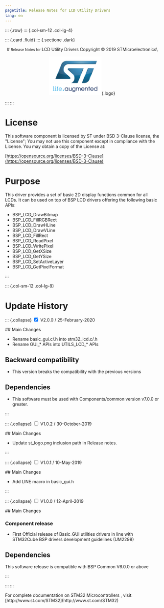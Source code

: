 ```yaml
---
pagetitle: Release Notes for LCD Utility Drivers
lang: en
---
```


::: {.row}
::: {.col-sm-12 .col-lg-4}

::: {.card .fluid}
::: {.sectione .dark}
<center>
# <small>Release Notes for </small> LCD Utility Drivers
Copyright &copy; 2019 STMicroelectronics\
    
[![ST logo](_htmresc/st_logo.png)](https://www.st.com){.logo}
</center>
:::
:::

# License

This software component is licensed by ST under BSD 3-Clause license, the "License"; You may not use this component except in compliance with the License. You may obtain a copy of the License at:

[https://opensource.org/licenses/BSD-3-Clause](https://opensource.org/licenses/BSD-3-Clause)

# Purpose

This driver provides a set of basic 2D display functions common for all LCDs. It can be used on top of BSP LCD drivers offering the following basic APIs:

-	BSP_LCD_DrawBitmap
-	BSP_LCD_FillRGBRect
-	BSP_LCD_DrawHLine
-	BSP_LCD_DrawVLine
-	BSP_LCD_FillRect
-	BSP_LCD_ReadPixel
-	BSP_LCD_WritePixel
-	BSP_LCD_GetXSize
-	BSP_LCD_GetYSize
-	BSP_LCD_SetActiveLayer
-	BSP_LCD_GetPixelFormat


:::

::: {.col-sm-12 .col-lg-8}
# Update History

::: {.collapse}
<input type="checkbox" id="collapse-section4" checked aria-hidden="true">
<label for="collapse-section4" aria-hidden="true">V2.0.0 / 25-February-2020</label>
<div>			
## Main Changes

-	Rename basic_gui.c/.h into stm32_lcd.c/.h
-	Rename GUI_* APIs into UTILS_LCD_* APIs

## Backward compatibility

-	This version breaks the compatibility with the previous versions

## Dependencies

-	This software must be used with Components/common version v7.0.0 or greater. 

</div>
:::

::: {.collapse}
<input type="checkbox" id="collapse-section3" aria-hidden="true">
<label for="collapse-section3" aria-hidden="true">V1.0.2 / 30-October-2019</label>
<div>			
## Main Changes

-	Update st_logo.png inclusion path in Release notes.

</div>
:::

::: {.collapse}
<input type="checkbox" id="collapse-section2" aria-hidden="true">
<label for="collapse-section2" aria-hidden="true">V1.0.1 / 10-May-2019</label>
<div>			
## Main Changes

-	Add LINE macro in basic_gui.h

</div>
:::

::: {.collapse}
<input type="checkbox" id="collapse-section1" aria-hidden="true">
<label for="collapse-section1" aria-hidden="true">V1.0.0 / 12-April-2019</label>
<div>			
## Main Changes

### Component release

-	First Official release of Basic_GUI utilities drivers in line with STM32Cube BSP drivers development guidelines (UM2298)

## Dependencies

This software release is compatible with BSP Common V6.0.0 or above
</div>
:::

:::
:::

<footer class="sticky">
For complete documentation on STM32 Microcontrollers ,
visit: [http://www.st.com/STM32](http://www.st.com/STM32)
</footer>

